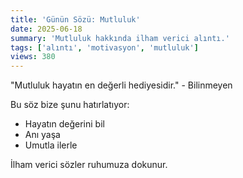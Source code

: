 ```yaml
---
title: 'Günün Sözü: Mutluluk'
date: 2025-06-18
summary: 'Mutluluk hakkında ilham verici alıntı.'
tags: ['alıntı', 'motivasyon', 'mutluluk']
views: 380
---
```


"Mutluluk hayatın en değerli hediyesidir." - Bilinmeyen

Bu söz bize şunu hatırlatıyor:
- Hayatın değerini bil
- Anı yaşa
- Umutla ilerle

İlham verici sözler ruhumuza dokunur.